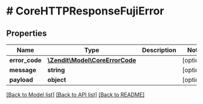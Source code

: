 # # CoreHTTPResponseFujiError

## Properties

Name | Type | Description | Notes
------------ | ------------- | ------------- | -------------
**error_code** | [**\Zendit\Model\CoreErrorCode**](CoreErrorCode.md) |  | [optional]
**message** | **string** |  | [optional]
**payload** | **object** |  | [optional]

[[Back to Model list]](../../README.md#models) [[Back to API list]](../../README.md#endpoints) [[Back to README]](../../README.md)
